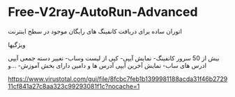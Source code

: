 # Free-V2ray-AutoRun-Advanced
اتوران ساده برای دریافت کانفینگ های رایگان موجود در سطح اینترنت

ویژگیها

بیش از 50 سرور کانفینگ-
نمایش آیپی-
کپی از لیست وساب-
تغییر دسته جمعی آیپی ادرس های ساب-
نمایش آخرین آیپی آدرس ها و دامین
دارای بخش آموزش-
...و


https://www.virustotal.com/gui/file/8fcbc7feb1b1399981188acda31f46b272911cf841a27c8aa323c99293081f1c?nocache=1
